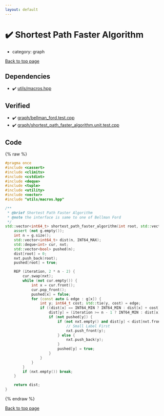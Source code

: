 ```yaml
---
layout: default
---
```


<!-- mathjax config similar to math.stackexchange -->
<script type="text/javascript" async
  src="https://cdnjs.cloudflare.com/ajax/libs/mathjax/2.7.5/MathJax.js?config=TeX-MML-AM_CHTML">
</script>
<script type="text/x-mathjax-config">
  MathJax.Hub.Config({
    TeX: { equationNumbers: { autoNumber: "AMS" }},
    tex2jax: {
      inlineMath: [ ['$','$'] ],
      processEscapes: true
    },
    "HTML-CSS": { matchFontHeight: false },
    displayAlign: "left",
    displayIndent: "2em"
  });
</script>

<script type="text/javascript" src="https://cdnjs.cloudflare.com/ajax/libs/jquery/3.4.1/jquery.min.js"></script>
<script src="https://cdn.jsdelivr.net/npm/jquery-balloon-js@1.1.2/jquery.balloon.min.js" integrity="sha256-ZEYs9VrgAeNuPvs15E39OsyOJaIkXEEt10fzxJ20+2I=" crossorigin="anonymous"></script>
<script type="text/javascript" src="../../assets/js/copy-button.js"></script>
<link rel="stylesheet" href="../../assets/css/copy-button.css" />


# :heavy_check_mark: Shortest Path Faster Algorithm
* category: graph


[Back to top page](../../index.html)



## Dependencies
* :heavy_check_mark: [utils/macros.hpp](../utils/macros.hpp.html)


## Verified
* :heavy_check_mark: [graph/bellman_ford.test.cpp](../../verify/graph/bellman_ford.test.cpp.html)
* :heavy_check_mark: [graph/shortest_path_faster_algorithm.unit.test.cpp](../../verify/graph/shortest_path_faster_algorithm.unit.test.cpp.html)


## Code
{% raw %}
```cpp
#pragma once
#include <cassert>
#include <climits>
#include <cstdint>
#include <deque>
#include <tuple>
#include <utility>
#include <vector>
#include "utils/macros.hpp"

/**
 * @brief Shortest Path Faster Algorithm
 * @note the interface is same to one of Bellman Ford
 */
std::vector<int64_t> shortest_path_faster_algorithm(int root, std::vector<std::vector<std::pair<int, int64_t> > > const & g) {
    assert (not g.empty());
    int n = g.size();
    std::vector<int64_t> dist(n, INT64_MAX);
    std::deque<int> cur, nxt;
    std::vector<bool> pushed(n);
    dist[root] = 0;
    nxt.push_back(root);
    pushed[root] = true;

    REP (iteration, 2 * n - 2) {
        cur.swap(nxt);
        while (not cur.empty()) {
            int x = cur.front();
            cur.pop_front();
            pushed[x] = false;
            for (const auto & edge : g[x]) {
                int y; int64_t cost; std::tie(y, cost) = edge;
                if ((dist[x] == INT64_MIN ? INT64_MIN : dist[x] + cost) < dist[y]) {
                    dist[y] = (iteration >= n - 1 ? INT64_MIN : dist[x] + cost);
                    if (not pushed[y]) {
                        if (not nxt.empty() and dist[y] < dist[nxt.front()]) {
                            // Small Label First
                            nxt.push_front(y);
                        } else {
                            nxt.push_back(y);
                        }
                        pushed[y] = true;
                    }
                }
            }
        }
        if (nxt.empty()) break;
    }

    return dist;
}

```
{% endraw %}

[Back to top page](../../index.html)

